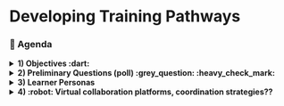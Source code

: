 # Developing Training Pathways
### :scroll: Agenda

<details>
  <summary><b>1) Objectives :dart: </b> </summary>
  
1. Provide a small sampler of the TechChange training, using opensource technoloigies.
1. Facilitate participants to initialize the process of developing an online training pathway.
1. Initiate dialogue on creating interactive virtual online content and trainings, both live and recorded.

</details>

<details>
  <summary><b>2) Preliminary Questions (poll) :grey_question: :heavy_check_mark: </b> </summary>

Try this poll:
[Preliminary Poll](https://github.com/imujawar/MEDAB_imran/blob/master/training%20poll.md "Go to Poll")

</details>

<details>
  <summary><b>3) Learner Personas </b></summary>
  
The learner personas can be found in this [Google folder](https://drive.google.com/drive/folders/13WeXRgnRgEDhpFb_Y4356mcr2TvlaGM0?usp=sharing)

Please pick one Learner Persona to identify and list **Existing** resources and **Needs** for virtual trainings for them:
  1. Deputy Country Director (CDC)
  2. M&E Specialist (CDC)
  3. SI Chief (CDC)
  4. Testing Adviser (CDC)
  5. MoH C&T Adviser
  6. Data Manager (Partner)

<img src="https://github.com/imujawar/MEDAB_imran/blob/master/images/googledoc.JPG" width="600">

</details>

<details>
  <summary><b>4) :robot: Virtual collaboration platforms, coordination strategies?? </b></summary>

1. Skype
1. Zoom
1. Conference Lines
1. Microsoft Teams
1. WhatsApp
1. Adobe Connect
1. GitHub
1. GitLab
1. Scrum
1. Google Docs/Forms

</details>
